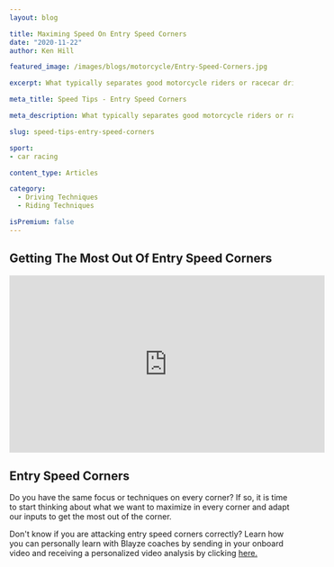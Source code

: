 ```yaml
---
layout: blog

title: Maximing Speed On Entry Speed Corners
date: "2020-11-22"
author: Ken Hill

featured_image: /images/blogs/motorcycle/Entry-Speed-Corners.jpg

excerpt: What typically separates good motorcycle riders or racecar drivers from the greats?  Entry speed corners.  Here pro-motorcycle racing coach, Ken Hill breaks down what we want to focus on to maximize our entry speed corners.

meta_title: Speed Tips - Entry Speed Corners

meta_description: What typically separates good motorcycle riders or racecar drivers from the greats?  Entry speed corners.  Here pro-motorcycle racing coach, Ken Hill breaks down what we want to focus on to maximize our entry speed corners.

slug: speed-tips-entry-speed-corners

sport:
- car racing

content_type: Articles

category:
  - Driving Techniques
  - Riding Techniques

isPremium: false
---
```


## Getting The Most Out Of Entry Speed Corners 

<iframe title="Blog iFrame" width="560" height="315" src="https://www.youtube.com/embed/477gzLgFOgw" frameborder="0" allow="accelerometer; autoplay; clipboard-write; encrypted-media; gyroscope; picture-in-picture" allowfullscreen></iframe>



## Entry Speed Corners

Do you have the same focus or techniques on every corner? If so, it is time to start thinking about what we want to maximize in every corner and adapt our inputs to get the most out of the corner.


Don't know if you are attacking entry speed corners correctly?  Learn how you can personally learn with Blayze coaches by sending in your onboard video and receiving a personalized video analysis by clicking [here.](https://blayze.io/pricing/)